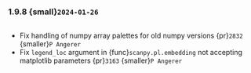 ### 1.9.8 {small}`2024-01-26`

```{rubric} Bug fixes
```

- Fix handling of numpy array palettes for old numpy versions {pr}`2832` {smaller}`P Angerer`
- Fix `legend_loc` argument in {func}`scanpy.pl.embedding` not accepting matplotlib parameters {pr}`3163` {smaller}`P Angerer`
